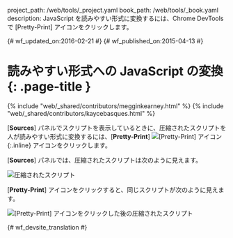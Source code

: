 project_path: /web/tools/_project.yaml
book_path: /web/tools/_book.yaml
description: JavaScript を読みやすい形式に変換するには、Chrome DevTools で [Pretty-Print] アイコンをクリックします。

{# wf_updated_on:2016-02-21 #}
{# wf_published_on:2015-04-13 #}

# 読みやすい形式への JavaScript の変換 {: .page-title }

{% include "web/_shared/contributors/megginkearney.html" %}
{% include "web/_shared/contributors/kaycebasques.html" %}

[**Sources**] パネルでスクリプトを表示しているときに、圧縮されたスクリプトを人が読みやすい形式に変換するには、[**Pretty-Print**]
![[Pretty-Print] アイコン](imgs/prettyprint-icon.png){:.inline} アイコンをクリックします。


[**Sources**] パネルでは、圧縮されたスクリプトは次のように見えます。

![圧縮されたスクリプト](imgs/pretty-print-off.jpg)

[**Pretty-Print**] アイコンをクリックすると、同じスクリプトが次のように見えます。

![[Pretty-Print] アイコンをクリックした後の圧縮されたスクリプト](imgs/pretty-print-on.jpg)


{# wf_devsite_translation #}
